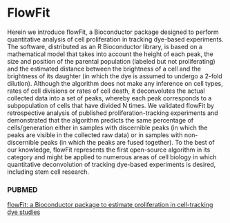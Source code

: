 # FlowFit

Herein we introduce flowFit, a Bioconductor package designed to perform quantitative analysis of cell proliferation in tracking dye-based experiments. The software, distributed as an R Bioconductor library, is based on a mathematical model that takes into account the height of each peak, the size and position of the parental population (labeled but not proliferating) and the estimated distance between the brightness of a cell and the brightness of its daughter (in which the dye is assumed to undergo a 2-fold dilution). Although the algorithm does not make any inference on cell types, rates of cell divisions or rates of cell death, it deconvolutes the actual collected data into a set of peaks, whereby each peak corresponds to a subpopulation of cells that have divided N times. We validated flowFit by retrospective analysis of published proliferation-tracking experiments and demonstrated that the algorithm predicts the same percentage of cells/generation either in samples with discernible peaks (in which the peaks are visible in the collected raw data) or in samples with non-discernible peaks (in which the peaks are fused together). To the best of our knowledge, flowFit represents the first open-source algorithm in its category and might be applied to numerous areas of cell biology in which quantitative deconvolution of tracking dye-based experiments is desired, including stem cell research. 

### PUBMED

[flowFit: a Bioconductor package to estimate proliferation in cell-tracking dye studies](https://pubmed.ncbi.nlm.nih.gov/24681909/)